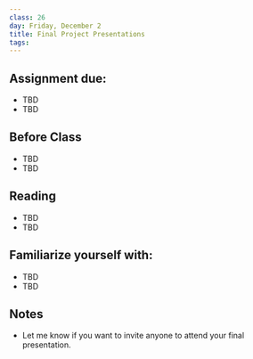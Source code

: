 ```yaml
---
class: 26
day: Friday, December 2
title: Final Project Presentations
tags: 
---
```


## Assignment due: 
- TBD 
- TBD 

## Before Class 
- TBD 
- TBD 

## Reading 
- TBD 
- TBD 

## Familiarize yourself with: 
- TBD 
- TBD 

## Notes 
- Let me know if you want to invite anyone to attend your final presentation.
